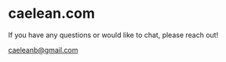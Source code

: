 # caelean.com

If you have any questions or would like to chat, please reach out!

caeleanb@gmail.com
